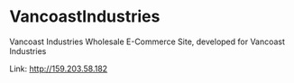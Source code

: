 # VancoastIndustries
Vancoast Industries Wholesale E-Commerce Site, developed for Vancoast Industries

Link: http://159.203.58.182
